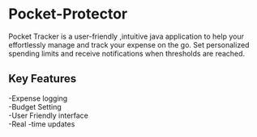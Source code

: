 # Pocket-Protector
Pocket Tracker is a user-friendly ,intuitive java application to help your effortlessly manage and track your expense on the go. Set personalized spending limits and receive notifications when thresholds are reached.

## Key Features
  -Expense logging <br />
  -Budget Setting <br />
  -User Friendly interface <br />
  -Real -time updates <br />
